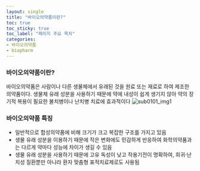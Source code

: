 ```yaml
---
layout: single
title: "바이오의약품이란?" 
toc: true
toc_sticky: true
toc_label: "페이지 주요 목차"
categories:
- 바이오의약품
- biopharm
---
```

### 바이오의약품이란?
바이오의약품은 사람이나 다른 생물체에서 유래된 것을 원료 또는 재료로 하여 제조한 의약품이다. 생물체 유래 성분을 사용하기 때문에 약에 내성이 쉽게 생기지 않아 약의 장기적 복용이 필요한 불치병이나 난치병 치료에 효과적이다
![sub0101_img1](https://user-images.githubusercontent.com/89567606/146571059-164582a0-76b3-444f-a6c4-f4682c158f04.jpg)


### 바이오의약품 특징
- 일반적으로 합성의약품에 비해 크기가 크고 복잡한 구조를 가지고 있음
- 생물 유래 성분을 이용하기 때문에 작은 변화에도 민감하게 반응하여 화학의약품과는 다르게 약마다 성능에 차이가 생길 수 있음
- 생물 유래 성분을 사용하기 때문에 고유 독성이 낮고 작용기전이 명확하여, 희귀·난치성 질환뿐만 아니라 환자 맞춤형 표적치료제로도 사용됨
